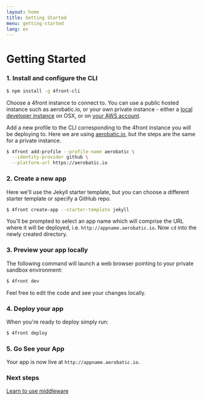 ```yaml
---
layout: home
title: Getting Started
menu: getting-started
lang: en
---
```


# Getting Started

### 1. Install and configure the CLI

~~~sh
$ npm install -g 4front-cli
~~~

Choose a 4front instance to connect to. You can use a public hosted instance such as aerobatic.io, or your own private instance - either a [local developer instance](/docs/install/local-osx.html) on OSX, or on [your AWS account](/docs/install/aws.html).

Add a new profile to the CLI corresponding to the 4front instance you will be deploying to. Here we are using [aerobatic.io](https://aerobatic.io), but the steps are the same for a private instance.

~~~sh
$ 4front add-profile --profile-name aerobatic \
  --identity-provider github \
  --platform-url https://aerobatic.io
~~~

### 2. Create a new app
Here we'll use the Jekyll starter template, but you can choose a different starter template or specify a GitHub repo.

~~~sh
$ 4front create-app --starter-template jekyll
~~~

You'll be prompted to select an app name which will comprise the URL where it will be deployed, i.e. `http://appname.aerobatic.io`. Now `cd` into the newly created directory.

### 3. Preview your app locally

The following command will launch a web browser pointing to your private sandbox environment:

~~~sh
$ 4front dev
~~~

Feel free to edit the code and see your changes locally.

### 4. Deploy your app
When you're ready to deploy simply run:

~~~sh
$ 4front deploy
~~~

### 5. Go See your App
Your app is now live at `http://appname.aerobatic.io`.

### Next steps
[Learn to use middleware](/docs/middleware.html)
